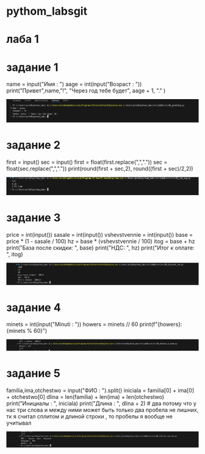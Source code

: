 # pythom_labsgit
# лаба 1
# задание 1
name = input("Имя : ")
aage = int(input("Возраст : "))
print("Привет",name,"!", "Через год тебе будет", aage + 1, "." )

![alt text](src/images/lab01/знакомство.png)

# задание 2
first = input()
sec = input()
first = float(first.replace(",","."))
sec = float(sec.replace(",","."))
print(round(first + sec,2), round((first + sec)/2,2))

![alt text](src/images/lab01/мредсумм.png)

# задание 3
price = int(input())
sasale = int(input())
vshevstvennie = int(input())
base = price * (1 - sasale / 100)
hz = base * (vshevstvennie / 100)
itog = base + hz
print("База после скидки: ", base)
print("НДС: ", hz)
print("Итог к оплате: ", itog)

![alt text](src/images/lab01/касса.png)

# задание 4
minets = int(input("Minuti : "))
howers = minets // 60
print(f"{howers}:{minets % 60}")

![alt text](src/images/lab01/минутычасы.png)

# задание 5
familia,ima,otchestwo = input("ФИО : ").split()
iniciala = familia[0] + ima[0] + otchestwo[0]
dlina = len(familia) + len(ima) + len(otchestwo)
print("Инициалы : ", iniciala)
print("Длина : ", dlina + 2) # два потому что у нас три слова и между ними может быть только два пробела не лишних, тк я считал  сплитом и длиной строки , то пробелы я вообще не учитывал

![alt text](src/images/lab01/фио.png)
